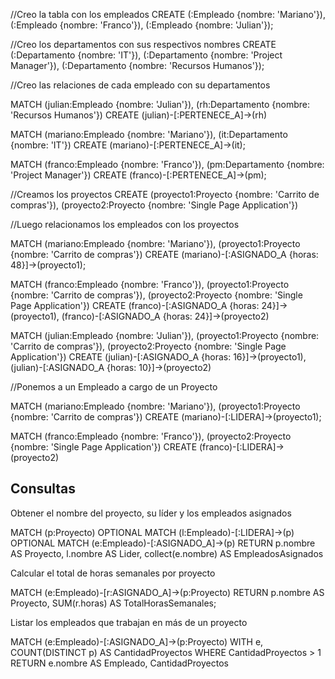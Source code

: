 //Creo la tabla con los empleados
CREATE (:Empleado {nombre: 'Mariano'}), (:Empleado {nombre: 'Franco'}), (:Empleado {nombre: 'Julian'});

//Creo los departamentos con sus respectivos nombres
CREATE (:Departamento {nombre: 'IT'}), (:Departamento {nombre: 'Project Manager'}), (:Departamento {nombre: 'Recursos Humanos'});

//Creo las relaciones de cada empleado con su departamentos

MATCH (julian:Empleado {nombre: 'Julian'}), (rh:Departamento {nombre: 'Recursos Humanos'}) CREATE (julian)-[:PERTENECE_A]->(rh)

MATCH (mariano:Empleado {nombre: 'Mariano'}), (it:Departamento {nombre: 'IT'}) CREATE (mariano)-[:PERTENECE_A]->(it);

MATCH (franco:Empleado {nombre: 'Franco'}), (pm:Departamento {nombre: 'Project Manager'}) CREATE (franco)-[:PERTENECE_A]->(pm);

//Creamos los proyectos
CREATE (proyecto1:Proyecto {nombre: 'Carrito de compras'}), (proyecto2:Proyecto {nombre: 'Single Page Application'})

//Luego relacionamos los empleados con los proyectos

MATCH (mariano:Empleado {nombre: 'Mariano'}), (proyecto1:Proyecto {nombre: 'Carrito de compras'}) CREATE (mariano)-[:ASIGNADO_A {horas: 48}]->(proyecto1);

MATCH (franco:Empleado {nombre: 'Franco'}), (proyecto1:Proyecto {nombre: 'Carrito de compras'}), (proyecto2:Proyecto {nombre: 'Single Page Application'}) CREATE (franco)-[:ASIGNADO_A {horas: 24}]->(proyecto1), (franco)-[:ASIGNADO_A {horas: 24}]->(proyecto2)

MATCH (julian:Empleado {nombre: 'Julian'}), (proyecto1:Proyecto {nombre: 'Carrito de compras'}), (proyecto2:Proyecto {nombre: 'Single Page Application'}) CREATE (julian)-[:ASIGNADO_A {horas: 16}]->(proyecto1), (julian)-[:ASIGNADO_A {horas: 10}]->(proyecto2)

//Ponemos a un Empleado a cargo de un Proyecto

MATCH (mariano:Empleado {nombre: 'Mariano'}), (proyecto1:Proyecto {nombre: 'Carrito de compras'}) CREATE (mariano)-[:LIDERA]->(proyecto1);

MATCH (franco:Empleado {nombre: 'Franco'}), (proyecto2:Proyecto {nombre: 'Single Page Application'}) CREATE (franco)-[:LIDERA]->(proyecto2)

## Consultas

Obtener el nombre del proyecto, su líder y los empleados asignados

MATCH (p:Proyecto)
OPTIONAL MATCH (l:Empleado)-[:LIDERA]->(p)
OPTIONAL MATCH (e:Empleado)-[:ASIGNADO_A]->(p)
RETURN p.nombre AS Proyecto, l.nombre AS Lider, collect(e.nombre) AS EmpleadosAsignados

Calcular el total de horas semanales por proyecto

MATCH (e:Empleado)-[r:ASIGNADO_A]->(p:Proyecto)
RETURN p.nombre AS Proyecto, SUM(r.horas) AS TotalHorasSemanales;

Listar los empleados que trabajan en más de un proyecto

MATCH (e:Empleado)-[:ASIGNADO_A]->(p:Proyecto) WITH e, COUNT(DISTINCT p) AS CantidadProyectos WHERE CantidadProyectos > 1 RETURN e.nombre AS Empleado, CantidadProyectos